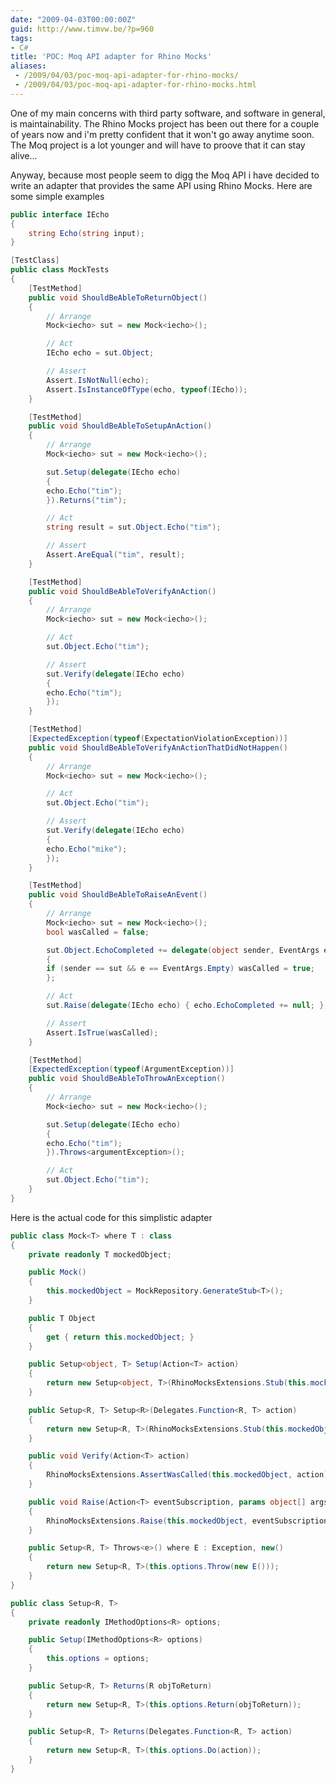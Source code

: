 ```yaml
---
date: "2009-04-03T00:00:00Z"
guid: http://www.timvw.be/?p=960
tags:
- C#
title: 'POC: Moq API adapter for Rhino Mocks'
aliases:
 - /2009/04/03/poc-moq-api-adapter-for-rhino-mocks/
 - /2009/04/03/poc-moq-api-adapter-for-rhino-mocks.html
---
```

One of my main concerns with third party software, and software in general, is maintainability. The Rhino Mocks project has been out there for a couple of years now and i'm pretty confident that it won't go away anytime soon. The Moq project is a lot younger and will have to proove that it can stay alive...

Anyway, because most people seem to digg the Moq API i have decided to write an adapter that provides the same API using Rhino Mocks. Here are some simple examples

```csharp
public interface IEcho
{
	string Echo(string input);
}

[TestClass]
public class MockTests
{
	[TestMethod]
	public void ShouldBeAbleToReturnObject()
	{
		// Arrange
		Mock<iecho> sut = new Mock<iecho>();

		// Act
		IEcho echo = sut.Object;

		// Assert
		Assert.IsNotNull(echo);
		Assert.IsInstanceOfType(echo, typeof(IEcho));
	}

	[TestMethod]
	public void ShouldBeAbleToSetupAnAction()
	{
		// Arrange
		Mock<iecho> sut = new Mock<iecho>();

		sut.Setup(delegate(IEcho echo)
		{
		echo.Echo("tim");
		}).Returns("tim");

		// Act
		string result = sut.Object.Echo("tim");

		// Assert
		Assert.AreEqual("tim", result);
	}

	[TestMethod]
	public void ShouldBeAbleToVerifyAnAction()
	{
		// Arrange
		Mock<iecho> sut = new Mock<iecho>();

		// Act
		sut.Object.Echo("tim");

		// Assert
		sut.Verify(delegate(IEcho echo)
		{
		echo.Echo("tim");
		});
	}

	[TestMethod]
	[ExpectedException(typeof(ExpectationViolationException))]
	public void ShouldBeAbleToVerifyAnActionThatDidNotHappen()
	{
		// Arrange
		Mock<iecho> sut = new Mock<iecho>();

		// Act
		sut.Object.Echo("tim");

		// Assert
		sut.Verify(delegate(IEcho echo)
		{
		echo.Echo("mike");
		});
	}

	[TestMethod]
	public void ShouldBeAbleToRaiseAnEvent()
	{
		// Arrange
		Mock<iecho> sut = new Mock<iecho>();
		bool wasCalled = false;

		sut.Object.EchoCompleted += delegate(object sender, EventArgs e)
		{
		if (sender == sut && e == EventArgs.Empty) wasCalled = true;
		};

		// Act
		sut.Raise(delegate(IEcho echo) { echo.EchoCompleted += null; }, sut, EventArgs.Empty);

		// Assert
		Assert.IsTrue(wasCalled);
	}

	[TestMethod]
	[ExpectedException(typeof(ArgumentException))]
	public void ShouldBeAbleToThrowAnException()
	{
		// Arrange
		Mock<iecho> sut = new Mock<iecho>();

		sut.Setup(delegate(IEcho echo)
		{
		echo.Echo("tim");
		}).Throws<argumentException>();

		// Act
		sut.Object.Echo("tim");
	}
}
```

Here is the actual code for this simplistic adapter

```csharp
public class Mock<T> where T : class
{
	private readonly T mockedObject;

	public Mock()
	{
		this.mockedObject = MockRepository.GenerateStub<T>();
	}

	public T Object
	{
		get { return this.mockedObject; }
	}

	public Setup<object, T> Setup(Action<T> action)
	{
		return new Setup<object, T>(RhinoMocksExtensions.Stub(this.mockedObject, action));
	}

	public Setup<R, T> Setup<R>(Delegates.Function<R, T> action)
	{
		return new Setup<R, T>(RhinoMocksExtensions.Stub(this.mockedObject, action));
	}

	public void Verify(Action<T> action)
	{
		RhinoMocksExtensions.AssertWasCalled(this.mockedObject, action);
	}

	public void Raise(Action<T> eventSubscription, params object[] args)
	{
		RhinoMocksExtensions.Raise(this.mockedObject, eventSubscription, args);
	}

	public Setup<R, T> Throws<e>() where E : Exception, new()
	{
		return new Setup<R, T>(this.options.Throw(new E()));
	}
}

public class Setup<R, T>
{
	private readonly IMethodOptions<R> options;

	public Setup(IMethodOptions<R> options)
	{
		this.options = options;
	}

	public Setup<R, T> Returns(R objToReturn)
	{
		return new Setup<R, T>(this.options.Return(objToReturn));
	}

	public Setup<R, T> Returns(Delegates.Function<R, T> action)
	{
		return new Setup<R, T>(this.options.Do(action));
	}
}
```
